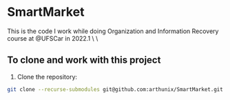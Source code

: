 # SmartMarket
This is the code I work while doing Organization and Information Recovery course at @UFSCar in 2022.1 \ \

## To clone and work with this project
1. Clone the repository:
```sh
git clone --recurse-submodules git@github.com:arthunix/SmartMarket.git
```
